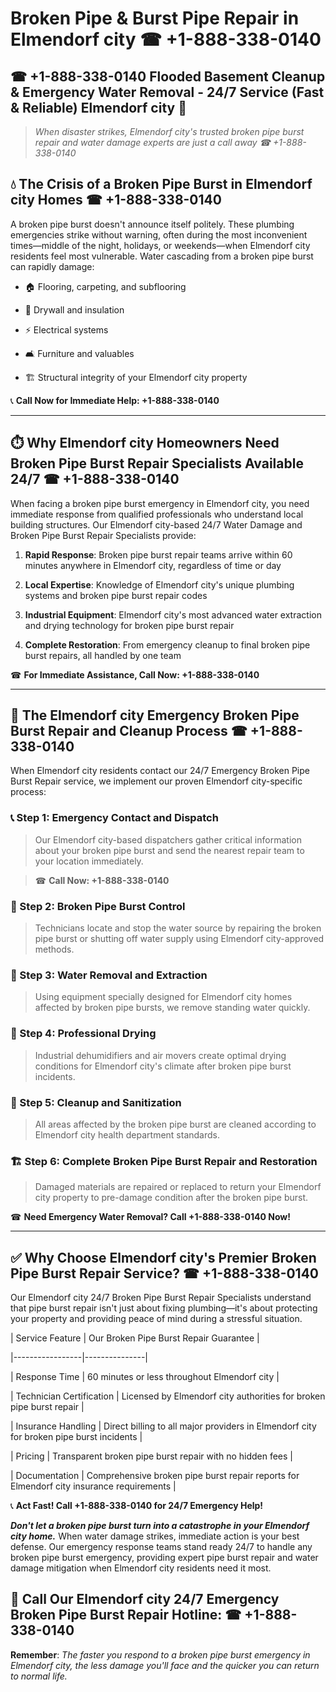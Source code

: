 # Broken Pipe & Burst Pipe Repair in Elmendorf city ☎ +1-888-338-0140  
## ☎ +1-888-338-0140 Flooded Basement Cleanup & Emergency Water Removal - 24/7 Service (Fast & Reliable) Elmendorf city 🚨  

> *When disaster strikes, Elmendorf city's trusted broken pipe burst repair and water damage experts are just a call away ☎ +1-888-338-0140*  

## 💧 The Crisis of a Broken Pipe Burst in Elmendorf city Homes ☎ +1-888-338-0140  

A broken pipe burst doesn't announce itself politely. These plumbing emergencies strike without warning, often during the most inconvenient times—middle of the night, holidays, or weekends—when Elmendorf city residents feel most vulnerable. Water cascading from a broken pipe burst can rapidly damage:  

* 🏠 Flooring, carpeting, and subflooring  
* 🧱 Drywall and insulation  
* ⚡ Electrical systems  
* 🛋️ Furniture and valuables  
* 🏗️ Structural integrity of your Elmendorf city property  

📞 **Call Now for Immediate Help: +1-888-338-0140**  

---  

## ⏱️ Why Elmendorf city Homeowners Need Broken Pipe Burst Repair Specialists Available 24/7 ☎ +1-888-338-0140  

When facing a broken pipe burst emergency in Elmendorf city, you need immediate response from qualified professionals who understand local building structures. Our Elmendorf city-based 24/7 Water Damage and Broken Pipe Burst Repair Specialists provide:  

1. **Rapid Response**: Broken pipe burst repair teams arrive within 60 minutes anywhere in Elmendorf city, regardless of time or day  
2. **Local Expertise**: Knowledge of Elmendorf city's unique plumbing systems and broken pipe burst repair codes  
3. **Industrial Equipment**: Elmendorf city's most advanced water extraction and drying technology for broken pipe burst repair  
4. **Complete Restoration**: From emergency cleanup to final broken pipe burst repairs, all handled by one team  

☎ **For Immediate Assistance, Call Now: +1-888-338-0140**  

---  

## 🔧 The Elmendorf city Emergency Broken Pipe Burst Repair and Cleanup Process ☎ +1-888-338-0140  

When Elmendorf city residents contact our 24/7 Emergency Broken Pipe Burst Repair service, we implement our proven Elmendorf city-specific process:  

### 📞 Step 1: Emergency Contact and Dispatch  
> Our Elmendorf city-based dispatchers gather critical information about your broken pipe burst and send the nearest repair team to your location immediately.  
> ☎ **Call Now: +1-888-338-0140**  

### 🚿 Step 2: Broken Pipe Burst Control  
> Technicians locate and stop the water source by repairing the broken pipe burst or shutting off water supply using Elmendorf city-approved methods.  

### 🌊 Step 3: Water Removal and Extraction  
> Using equipment specially designed for Elmendorf city homes affected by broken pipe bursts, we remove standing water quickly.  

### 💨 Step 4: Professional Drying  
> Industrial dehumidifiers and air movers create optimal drying conditions for Elmendorf city's climate after broken pipe burst incidents.  

### 🧼 Step 5: Cleanup and Sanitization  
> All areas affected by the broken pipe burst are cleaned according to Elmendorf city health department standards.  

### 🏗️ Step 6: Complete Broken Pipe Burst Repair and Restoration  
> Damaged materials are repaired or replaced to return your Elmendorf city property to pre-damage condition after the broken pipe burst.  

☎ **Need Emergency Water Removal? Call +1-888-338-0140 Now!**  

---  

## ✅ Why Choose Elmendorf city's Premier Broken Pipe Burst Repair Service? ☎ +1-888-338-0140  

Our Elmendorf city 24/7 Broken Pipe Burst Repair Specialists understand that pipe burst repair isn't just about fixing plumbing—it's about protecting your property and providing peace of mind during a stressful situation.  

| Service Feature | Our Broken Pipe Burst Repair Guarantee |  
|-----------------|---------------|  
| Response Time | 60 minutes or less throughout Elmendorf city |  
| Technician Certification | Licensed by Elmendorf city authorities for broken pipe burst repair |  
| Insurance Handling | Direct billing to all major providers in Elmendorf city for broken pipe burst incidents |  
| Pricing | Transparent broken pipe burst repair with no hidden fees |  
| Documentation | Comprehensive broken pipe burst repair reports for Elmendorf city insurance requirements |  

📞 **Act Fast! Call +1-888-338-0140 for 24/7 Emergency Help!**  

***Don't let a broken pipe burst turn into a catastrophe in your Elmendorf city home.*** When water damage strikes, immediate action is your best defense. Our emergency response teams stand ready 24/7 to handle any broken pipe burst emergency, providing expert pipe burst repair and water damage mitigation when Elmendorf city residents need it most.  

## 📱 Call Our Elmendorf city 24/7 Emergency Broken Pipe Burst Repair Hotline: ☎ +1-888-338-0140  

**Remember**: *The faster you respond to a broken pipe burst emergency in Elmendorf city, the less damage you'll face and the quicker you can return to normal life.*
